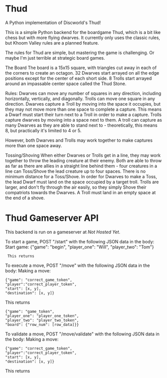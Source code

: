 # Thud
A Python implementation of Discworld's Thud!

This is a simple Python backend for the boardgame Thud, which is a bit like chess but with more flying dwarves. 
It currently only uses the classic rules, but Khoom Valley rules are a planned feature.

The rules for Thud are simple, but mastering the game is challenging.  Or maybe I'm just terrible at strategic board
games.

The Board
The board is a 15x15 square, with triangles cut away in each of the corners to create an octagon.  32 Dwarves start
arrayed on all the edge positions except for the center of each short side.  8 Trolls start arrayed around an
impassable center space called the Thud Stone.

Rules:
Dwarves can move any number of squares in any direction, including horizontally, vertically, and diagonally.
Trolls can move one square in any direction.
Dwarves capture a Troll by moving into the space it occupies, but they may not move more than one space to complete a
capture.  This means a Dwarf must start their turn next to a Troll in order to make a capture.
Trolls capture dwarves by moving into a space next to them.  A troll can capture as many Dwarves as they are able to
stand next to - theoretically, this means 8, but practically it's limited to 4 or 5.

However, both Dwarves and Trolls may work together to make captures more than one space away.

Tossing/Shoving
When either Dwarves or Trolls get in a line, they may work together to throw the leading creature at their enemy.  Both
are able to throw as far as there are allies in a straight line behind them - four creatures in a line can Toss/Shove
the lead creature up to four spaces.  There is no minimum distance for a Toss/Shove.  In order for Dwarves to make a
Toss, the lead Dwarf must land on the space occupied by a target troll.  Trolls are larger, and don't fly through the
air easily, so they simply Shove their compatriots towards the Dwarves.  A Troll must land in an empty space at the end
of a shove.

# Thud Gameserver API

This backend is run on a gameserver at *Not Hosted Yet*.

To start a game, POST "/start" with the following JSON data in the body:
Start game:
    {"game": "begin",
     "player_one": "Will",
     "player_two": "Tom"}

     This returns

To execute a move, POST "/move" with the following JSON data in the body:
Making a move:

    {"game": "correct_game_token",
    "player":"correct_player_token",
    "start": [x, y],
    "destination": [x, y]}

This returns

    {"game": "game_token",
    "player_one": "player_one_token",
    "player_two": "player_two_token",
    "board": {"row_num": [row_data]}}


To validate a move, POST "/move/validate" with the following JSON data in the body:
Making a move:

    {"game": "correct_game_token",
    "player":"correct_player_token",
    "start": [x, y],
    "destination": [x, y]}

This returns